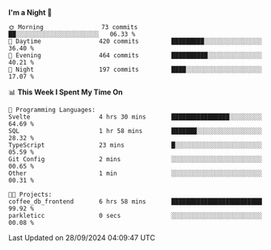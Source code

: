<!--START_SECTION:waka-->
**I'm a Night 🦉** 

```text
🌞 Morning                73 commits          ██░░░░░░░░░░░░░░░░░░░░░░░   06.33 % 
🌆 Daytime                420 commits         █████████░░░░░░░░░░░░░░░░   36.40 % 
🌃 Evening                464 commits         ██████████░░░░░░░░░░░░░░░   40.21 % 
🌙 Night                  197 commits         ████░░░░░░░░░░░░░░░░░░░░░   17.07 % 
```


📊 **This Week I Spent My Time On** 

```text
💬 Programming Languages: 
Svelte                   4 hrs 30 mins       ████████████████░░░░░░░░░   64.69 % 
SQL                      1 hr 58 mins        ███████░░░░░░░░░░░░░░░░░░   28.32 % 
TypeScript               23 mins             █░░░░░░░░░░░░░░░░░░░░░░░░   05.59 % 
Git Config               2 mins              ░░░░░░░░░░░░░░░░░░░░░░░░░   00.65 % 
Other                    1 min               ░░░░░░░░░░░░░░░░░░░░░░░░░   00.31 % 

🐱‍💻 Projects: 
coffee_db_frontend       6 hrs 58 mins       █████████████████████████   99.92 % 
parkleticc               0 secs              ░░░░░░░░░░░░░░░░░░░░░░░░░   00.08 % 
```


 Last Updated on 28/09/2024 04:09:47 UTC
<!--END_SECTION:waka-->
